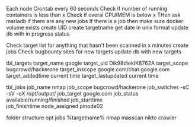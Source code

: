

Each node Crontab every 60 seconds
    Check if number of running containers is less than x
    Check if overal CPU/MEM is below x
        THen ask mariadb if there are any new jobs
        If there is a job then 
            make sure docker volume exists
            create UID
            create targetname
            get date in unix format
            update db with in progress status



Check target list for anything that hasn't been scanned in x minutes
    create jobs
Check bugbounty sites for new targets
    update db with new targets




tbl_targets
    target_name         google
    target_uid          Dik98diekIK8762A
    target_scope        bugcrowd/hackerone
    target_inscope      google.com/chat.google.com
    target_addedtime    current time
    target_lastupdated  current time


tbl_jobs
    job_name            nmap
    job_scope           bugcrowd/hackerone
    job_switches        -sC -sV -oX /opt/output/
    job_target          google.com
    job_status          available/running/finished
    job_starttime       
    job_finishtime
    node_assigned       pinode02


folder structure
opt
  jobs
    %targetname%
      nmap
      masscan
      nikto
      crawler
